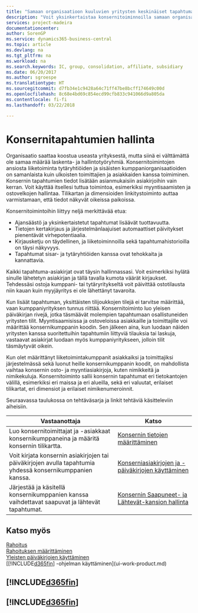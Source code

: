 ```yaml
---
title: "Samaan organisaatioon kuuluvien yritysten keskinäiset tapahtumat| Microsoft Docs"
description: "Voit yksinkertaistaa konsernitoiminnoilla samaan organisaatioon kuuluvien yritysten välisiä liiketoimintaprosesseja ja tapahtumia."
services: project-madeira
documentationcenter: 
author: SorenGP
ms.service: dynamics365-business-central
ms.topic: article
ms.devlang: na
ms.tgt_pltfrm: na
ms.workload: na
ms.search.keywords: IC, group, consolidation, affiliate, subsidiary
ms.date: 06/20/2017
ms.author: sgroespe
ms.translationtype: HT
ms.sourcegitcommit: d7fb34e1c9428a64c71ff47be8bcff174649c00d
ms.openlocfilehash: 8c68e4bd69c854ecd99cfb833c941066d9a805da
ms.contentlocale: fi-fi
ms.lasthandoff: 03/22/2018

---
```

# <a name="managing-intercompany-transactions"></a>Konsernitapahtumien hallinta
Organisaatio saattaa koostua useasta yrityksestä, mutta siinä ei välttämättä ole samaa määrää laskenta- ja hallintotyöryhmiä. Konsernitoimintojen ansiosta liiketoiminta tytäryhtiöiden ja sisäisten kumppaniorganisaatioiden on samanlaista kuin ulkoisten toimittajien ja asiakkaiden kanssa toimiminen. Konsernin tapahtumien tiedot lisätään asianmukaisiin asiakirjoihin vain kerran. Voit käyttää itsellesi tuttua toimintoa, esimerkiksi myyntisaamisten ja ostovelkojen hallintaa. Tilikartan ja dimensioiden linkitystoiminto auttaa varmistamaan, että tiedot näkyvät oikeissa paikoissa.  

Konsernitoimintoihin liittyy neljä merkittävää etua:  

- Ajansäästö ja yksinkertaistetut tapahtumat lisäävät tuottavuutta.  
- Tietojen kertakirjaus ja järjestelmänlaajuiset automaattiset päivitykset pienentävät virhepotentiaalia.  
- Kirjausketju on täydellinen, ja liiketoiminnoilla sekä tapahtumahistorioilla on täysi näkyvyys.  
- Tapahtumat sisar- ja tytäryhtiöiden kanssa ovat tehokkaita ja kannattavia.  

Kaikki tapahtuma-asiakirjat ovat täysin hallinnassasi. Voit esimerkiksi hylätä sinulle lähetetyn asiakirjan ja tällä tavalla kumota väärät kirjaukset. Tehdessäsi ostoja kumppani- tai tytäryritykseltä voit päivittää ostotilausta niin kauan kuin myyjäyritys ei ole lähettänyt tavaroita.  

Kun lisäät tapahtuman, yksittäisten tilijoukkojen tilejä ei tarvitse määrittää, vaan kumppaniyrityksen tunnus riittää. Konsernitoiminto luo yleisen päiväkirjan rivejä, jotka täsmäävät molempien tapahtumaan osallistuneiden yritysten tilit. Myyntisaamisissa ja ostoveloissa asiakkaille ja toimittajille voi määrittää konsernikumppanin koodin. Sen jälkeen aina, kun luodaan näiden yritysten kanssa suoritettuihin tapahtumiin liittyviä tilauksia tai laskuja, vastaavat asiakirjat luodaan myös kumppaniyritykseen, jolloin tilit täsmäytyvät oikein.  

 Kun olet määrittänyt liiketoimintakumppanit asiakkaiksi ja toimittajiksi järjestelmässä sekä luonut heille konsernikumppanin koodit, on mahdollista vaihtaa konsernin osto- ja myyntiasiakirjoja, kuten nimikkeitä ja nimikekuluja. Konsernitoiminto sallii konsernin tapahtumat eri tietokantojen välillä, esimerkiksi eri maissa ja eri alueilla, sekä eri valuutat, erilaiset tilikartat, eri dimensiot ja erilaiset nimikenumeroinnit.  

Seuraavassa taulukossa on tehtäväsarja ja linkit tehtäviä käsitteleviin aiheisiin.

 |Vastaanottaja |Katso|
 |---|---|
 |Luo konsernitoimittajat ja -asiakkaat konsernikumppaneina ja määritä konsernin tilikartta.|[Konsernin tietojen määrittäminen](intercompany-how-setup.md)|
 |Voit kirjata konsernin asiakirjojen tai päiväkirjojen avulla tapahtumia yhdessä konsernikumppanien kanssa.|[Konserniasiakirjojen ja -päiväkirjojen käyttäminen](intercompany-how-work-documents-journals.md)|
 |Järjestää ja käsitellä konsernikumppanien kanssa vaihdettavat saapuvat ja lähtevät tapahtumat.|[Konsernin Saapuneet- ja Lähtevät-kansion hallinta](intercompany-how-manage-intercompany-inbox.md)|

## <a name="see-also"></a>Katso myös
[Rahoitus](finance.md)  
[Rahoituksen määrittäminen](finance-setup-finance.md)  
[Yleisten päiväkirjojen käyttäminen](ui-work-general-journals.md)  
[[!INCLUDE[d365fin](includes/d365fin_md.md)] -ohjelman käyttäminen](ui-work-product.md)

## [!INCLUDE[d365fin](includes/free_trial_md.md)]  
## [!INCLUDE[d365fin](includes/training_link_md.md)]

